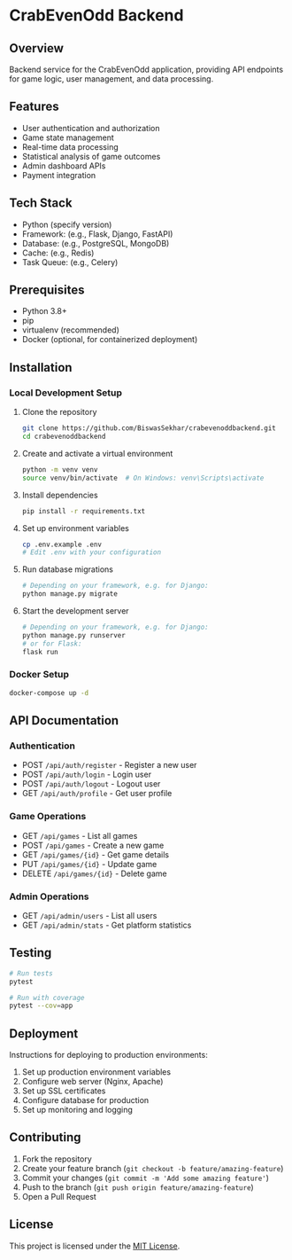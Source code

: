 # CrabEvenOdd Backend

## Overview
Backend service for the CrabEvenOdd application, providing API endpoints for game logic, user management, and data processing.

## Features
- User authentication and authorization
- Game state management
- Real-time data processing
- Statistical analysis of game outcomes
- Admin dashboard APIs
- Payment integration

## Tech Stack
- Python (specify version)
- Framework: (e.g., Flask, Django, FastAPI)
- Database: (e.g., PostgreSQL, MongoDB)
- Cache: (e.g., Redis)
- Task Queue: (e.g., Celery)

## Prerequisites
- Python 3.8+
- pip
- virtualenv (recommended)
- Docker (optional, for containerized deployment)

## Installation

### Local Development Setup
1. Clone the repository
   ```bash
   git clone https://github.com/BiswasSekhar/crabevenoddbackend.git
   cd crabevenoddbackend
   ```

2. Create and activate a virtual environment
   ```bash
   python -m venv venv
   source venv/bin/activate  # On Windows: venv\Scripts\activate
   ```

3. Install dependencies
   ```bash
   pip install -r requirements.txt
   ```

4. Set up environment variables
   ```bash
   cp .env.example .env
   # Edit .env with your configuration
   ```

5. Run database migrations
   ```bash
   # Depending on your framework, e.g. for Django:
   python manage.py migrate
   ```

6. Start the development server
   ```bash
   # Depending on your framework, e.g. for Django:
   python manage.py runserver
   # or for Flask:
   flask run
   ```

### Docker Setup
```bash
docker-compose up -d
```

## API Documentation

### Authentication
- POST `/api/auth/register` - Register a new user
- POST `/api/auth/login` - Login user
- POST `/api/auth/logout` - Logout user
- GET `/api/auth/profile` - Get user profile

### Game Operations
- GET `/api/games` - List all games
- POST `/api/games` - Create a new game
- GET `/api/games/{id}` - Get game details
- PUT `/api/games/{id}` - Update game
- DELETE `/api/games/{id}` - Delete game

### Admin Operations
- GET `/api/admin/users` - List all users
- GET `/api/admin/stats` - Get platform statistics

## Testing
```bash
# Run tests
pytest

# Run with coverage
pytest --cov=app
```

## Deployment
Instructions for deploying to production environments:

1. Set up production environment variables
2. Configure web server (Nginx, Apache)
3. Set up SSL certificates
4. Configure database for production
5. Set up monitoring and logging

## Contributing
1. Fork the repository
2. Create your feature branch (`git checkout -b feature/amazing-feature`)
3. Commit your changes (`git commit -m 'Add some amazing feature'`)
4. Push to the branch (`git push origin feature/amazing-feature`)
5. Open a Pull Request

## License
This project is licensed under the [MIT License](LICENSE).
